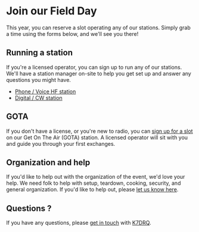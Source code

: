 <link href="https://assets.calendly.com/assets/external/widget.css" rel="stylesheet">
<script src="https://assets.calendly.com/assets/external/widget.js" type="text/javascript" async></script>


# Join our Field Day

This year, you can reserve a slot operating any of our stations. Simply grab a time using the forms below, and we'll see you there!

## Running a station

If you're a licensed operator, you can sign up to run any of our stations. We'll have a station manager on-site to help you get set up and answer any questions you might have.

<ul>
    <li><a href="" onclick="Calendly.initPopupWidget({url: 'https://calendly.com/seattleradiofieldday/hf1?hide_event_type_details=1&hide_gdpr_banner=1'});return false;">Phone / Voice HF station</a>
    <li><a href="" onclick="Calendly.initPopupWidget({url: 'https://calendly.com/seattleradiofieldday/hf2?hide_event_type_details=1&hide_gdpr_banner=1'});return false;">Digital / CW station</a>
</ul>

## GOTA

If you don't have a license, or you're new to radio, you can <a href="" onclick="Calendly.initPopupWidget({url: 'https://calendly.com/seattleradiofieldday/gota?hide_event_type_details=1&hide_gdpr_banner=1'});return false;">sign up for a slot</a> on our Get On The Air (GOTA) station. A licensed operator will sit with you and guide you through your first exchanges.


## Organization and help

If you'd like to help out with the organization of the event, we'd love your help. We need folk to help with setup, teardown, cooking, security, and general organization. If you'd like to help out, please [let us know here](https://forms.gle/bP5pKXehXZdFwPb68).


## Questions ?

If you have any questions, please <a href="mailto:k7drq@psrg.org">get in touch</a> with [K7DRQ](https://qrz.com/db/K7DRQ).